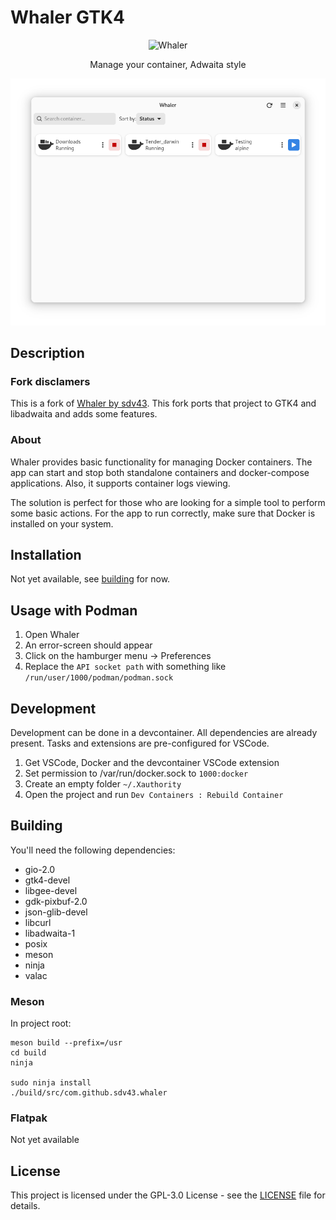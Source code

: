 # Whaler GTK4

<div align="center">
 <img src="data/images/logo/64.png" alt="Whaler"/>
</div>

<p style="text-align:center;">Manage your container, Adwaita style</p>

![List of Docker containers](data/images/screenshots/screenshot-1.png?raw=true)

## Description

### Fork disclamers

This is a fork of [Whaler by sdv43](https://github.com/sdv43/whaler). This fork ports that project to GTK4 and libadwaita and adds some features.

### About

Whaler provides basic functionality for managing Docker containers. The app can start and stop both standalone containers and docker-compose applications. Also, it supports container logs viewing.

The solution is perfect for those who are looking for a simple tool to perform some basic actions. For the app to run correctly, make sure that Docker is installed on your system.

## Installation

Not yet available, see [building](#building) for now.

## Usage with Podman

1. Open Whaler
2. An error-screen should appear
3. Click on the hamburger menu -> Preferences
4. Replace the `API socket path` with something like `/run/user/1000/podman/podman.sock`

## Development

Development can be done in a devcontainer. All dependencies are already present. Tasks and extensions are pre-configured for VSCode.

1. Get VSCode, Docker and the devcontainer VSCode extension
2. Set permission to /var/run/docker.sock to ``1000:docker``
3. Create an empty folder ``~/.Xauthority``
4. Open the project and run ``Dev Containers : Rebuild Container``

## Building

You'll need the following dependencies:
* gio-2.0
* gtk4-devel
* libgee-devel
* gdk-pixbuf-2.0
* json-glib-devel
* libcurl
* libadwaita-1
* posix
* meson
* ninja
* valac

### Meson

In project root:
```
meson build --prefix=/usr
cd build
ninja

sudo ninja install
./build/src/com.github.sdv43.whaler
```

### Flatpak

Not yet available

## License
This project is licensed under the GPL-3.0 License - see the [LICENSE](LICENSE) file for details.